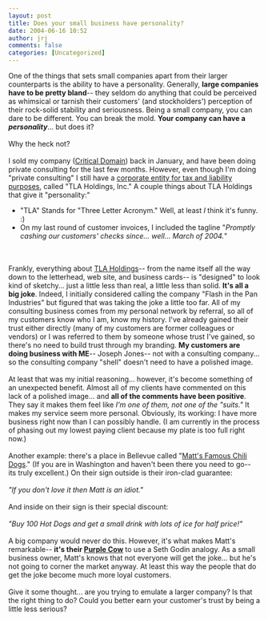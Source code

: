 ```yaml
---
layout: post
title: Does your small business have personality?
date: 2004-06-16 10:52
author: jrj
comments: false
categories: [Uncategorized]
---
```

One of the things that sets small companies apart from their larger counterparts is the ability to have a personality. Generally, **large companies have to be pretty bland**-- they seldom do anything that could be perceived as whimsical or tarnish their customers' (and stockholders') perception of their rock-solid stability and seriousness. Being a small company, you can dare to be different. You can break the mold. **Your company can have a *personality***... but does it?<br /><br />Why the heck not?<br /><br />I sold my company (<a href="http://www.criticaldomain.net/" target="_blank">Critical Domain</a>) back in January, and have been doing private consulting for the last few months. However, even though I'm doing "private consulting" I still have a <a href="http://www.small-biz-advisor.com/Articles/473.aspx">corporate entity for tax and liability purposes</a>, called "TLA Holdings, Inc."   A couple things about TLA Holdings that give it "personality:"<br /><ul><li>"TLA" Stands for "Three Letter Acronym." Well, at least *I* think it's funny.  :)<br /></li><li>On my last round of customer invoices, I included the tagline "*Promptly cashing our customers' checks since... well... March of 2004.*"  </li></ul><br /><br />Frankly, everything about <a href="http://www.tlaholdings.com/" target="_blank">TLA Holdings</a>-- from the name itself all the way down to the letterhead, web site, and business cards-- is "designed" to look kind of sketchy... just a little less than real, a little less than solid. **It's all a big joke**. Indeed, I initially considered calling the company "Flash in the Pan Industries" but figured that was taking the joke a little too far. All of my consulting business comes from my personal network by referral, so all of my customers know who I am, know my history. I've already gained their trust either directly (many of my customers are former colleagues or vendors) or I was referred to them by someone whose trust I've gained, so there's no need to build trust through my branding. **My customers are doing business with ME**-- Joseph Jones-- not with a consulting company... so the consulting company "shell" doesn't need to have a polished image.<br /><br />At least that was my initial reasoning... however, it's become something of an unexpected benefit. Almost all of my clients have commented on this lack of a polished image... and **all of the comments have been positive**. They say it makes them feel like *I'm one of them, not one of the "suits."* It makes my service seem more personal. Obviously, its working: I have more business right now than I can possibly handle. (I am currently in the process of phasing out my lowest paying client because my plate is too full right now.)<br /><br />Another example: there's a place in Bellevue called "<a href="http://www.mattsfamouschilidogs.com/" target="_blank">Matt's Famous Chili Dogs</a>." (If you are in Washington and haven't been there you need to go-- its truly excellent.) On their sign outside is their iron-clad guarantee:<br /><br />*"If you don't love it then Matt is an idiot."*<br /><br />And inside on their sign is their special discount:<br /><br />*"Buy 100 Hot Dogs and get a small drink with lots of ice for half price!"*<br /><br />A big company would never do this. However, it's what makes Matt's remarkable-- **it's their <a href="http://www.amazon.com/exec/obidos/ASIN/159184021X/jrjcriticaldo-20?dev-t=mason-wrapper%26camp=2025%26link_code=xm2">Purple Cow</a>** to use a Seth Godin analogy. As a small business owner, Matt's knows that not everyone will get the joke... but he's not going to corner the market anyway. At least this way the people that do get the joke become much more loyal customers.<br /><br />Give it some thought... are you trying to emulate a larger company? Is that the right thing to do? Could you better earn your customer's trust by being a little less serious?
